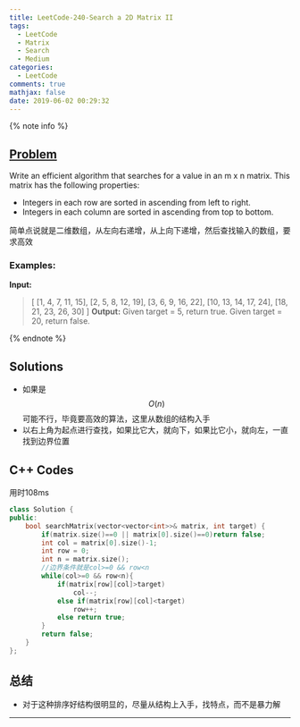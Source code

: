 ```yaml
---
title: LeetCode-240-Search a 2D Matrix II
tags:
  - LeetCode
  - Matrix
  - Search
  - Medium
categories:
  - LeetCode
comments: true
mathjax: false
date: 2019-06-02 00:29:32
---
```


<meta name="referrer" content="no-referrer" />

{% note info %}
## [Problem](https://leetcode-cn.com/problems/search-a-2d-matrix-ii/)   
Write an efficient algorithm that searches for a value in an m x n matrix. This matrix has the following properties:
- Integers in each row are sorted in ascending from left to right.
- Integers in each column are sorted in ascending from top to bottom.

简单点说就是二维数组，从左向右递增，从上向下递增，然后查找输入的数组，要求高效

### Examples:
**Input:**
> [
>   [1,   4,  7, 11, 15],
>   [2,   5,  8, 12, 19],
>   [3,   6,  9, 16, 22],
>   [10, 13, 14, 17, 24],
>   [18, 21, 23, 26, 30]
> ]
**Output:**
> Given target = 5, return true.
> Given target = 20, return false.

{% endnote %}
<!--more-->

## Solutions
- 如果是$$ O(n) $$可能不行，毕竟要高效的算法，这里从数组的结构入手
- 以右上角为起点进行查找，如果比它大，就向下，如果比它小，就向左，一直找到边界位置


## C++ Codes
用时108ms

```C++
class Solution {
public:
    bool searchMatrix(vector<vector<int>>& matrix, int target) {
        if(matrix.size()==0 || matrix[0].size()==0)return false;
        int col = matrix[0].size()-1;
        int row = 0;
        int n = matrix.size();
        //边界条件就是col>=0 && row<n
        while(col>=0 && row<n){
            if(matrix[row][col]>target)
                col--;
            else if(matrix[row][col]<target)
                row++;
            else return true;
        }
        return false;
    }
};
```


## 总结
- 对于这种排序好结构很明显的，尽量从结构上入手，找特点，而不是暴力解


------
